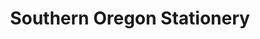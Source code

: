 ---
title: "Southern Oregon Stationery"
url: /medford/southern-oregon-stationery/
shop: Schreibwaren
---